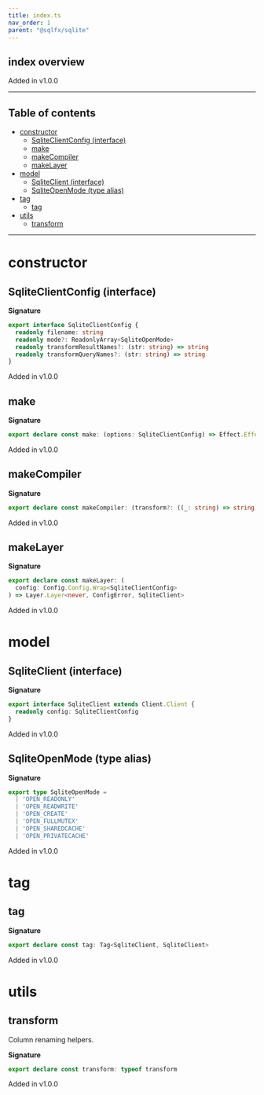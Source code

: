 ```yaml
---
title: index.ts
nav_order: 1
parent: "@sqlfx/sqlite"
---
```


## index overview

Added in v1.0.0

---

<h2 class="text-delta">Table of contents</h2>

- [constructor](#constructor)
  - [SqliteClientConfig (interface)](#sqliteclientconfig-interface)
  - [make](#make)
  - [makeCompiler](#makecompiler)
  - [makeLayer](#makelayer)
- [model](#model)
  - [SqliteClient (interface)](#sqliteclient-interface)
  - [SqliteOpenMode (type alias)](#sqliteopenmode-type-alias)
- [tag](#tag)
  - [tag](#tag-1)
- [utils](#utils)
  - [transform](#transform)

---

# constructor

## SqliteClientConfig (interface)

**Signature**

```ts
export interface SqliteClientConfig {
  readonly filename: string
  readonly mode?: ReadonlyArray<SqliteOpenMode>
  readonly transformResultNames?: (str: string) => string
  readonly transformQueryNames?: (str: string) => string
}
```

Added in v1.0.0

## make

**Signature**

```ts
export declare const make: (options: SqliteClientConfig) => Effect.Effect<Scope, never, SqliteClient>
```

Added in v1.0.0

## makeCompiler

**Signature**

```ts
export declare const makeCompiler: (transform?: ((_: string) => string) | undefined) => Statement.Compiler
```

Added in v1.0.0

## makeLayer

**Signature**

```ts
export declare const makeLayer: (
  config: Config.Config.Wrap<SqliteClientConfig>
) => Layer.Layer<never, ConfigError, SqliteClient>
```

Added in v1.0.0

# model

## SqliteClient (interface)

**Signature**

```ts
export interface SqliteClient extends Client.Client {
  readonly config: SqliteClientConfig
}
```

Added in v1.0.0

## SqliteOpenMode (type alias)

**Signature**

```ts
export type SqliteOpenMode =
  | 'OPEN_READONLY'
  | 'OPEN_READWRITE'
  | 'OPEN_CREATE'
  | 'OPEN_FULLMUTEX'
  | 'OPEN_SHAREDCACHE'
  | 'OPEN_PRIVATECACHE'
```

Added in v1.0.0

# tag

## tag

**Signature**

```ts
export declare const tag: Tag<SqliteClient, SqliteClient>
```

Added in v1.0.0

# utils

## transform

Column renaming helpers.

**Signature**

```ts
export declare const transform: typeof transform
```

Added in v1.0.0
